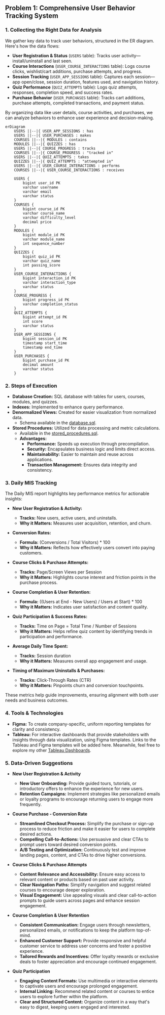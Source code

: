 ## Problem 1: Comprehensive User Behavior Tracking System

### 1. Collecting the Right Data for Analysis
We gather key data to track user behaviors, structured in the ER diagram. Here's how the data flows:

- **User Registration & Status** (`USERS` table): Tracks user activity—install/uninstall and last seen.
- **Course Interactions** (`USER_COURSE_INTERACTIONS` table): Logs course clicks, wishlist/cart additions, purchase attempts, and progress.
- **Session Tracking** (`USER_APP_SESSIONS` table): Captures each session—app open/close, session duration, features used, and navigation history.
- **Quiz Performance** (`QUIZ_ATTEMPTS` table): Logs quiz attempts, responses, completion speed, and success rates.
- **Purchase Behavior** (`USER_PURCHASES` table): Tracks cart additions, purchase attempts, completed transactions, and payment status.

By organizing data like user details, course activities, and purchases, we can analyze behaviors to enhance user experience and decision-making.

```mermaid
erDiagram
    USERS ||--|{ USER_APP_SESSIONS : has
    USERS ||--|{ USER_PURCHASES : makes
    COURSES ||--|{ MODULES : contains
    MODULES ||--|{ QUIZZES : has
    USERS ||--|{ COURSE_PROGRESS : tracks
    COURSES ||--|{ COURSE_PROGRESS : "tracked in"
    USERS ||--|{ QUIZ_ATTEMPTS : takes
    QUIZZES ||--|{ QUIZ_ATTEMPTS : "attempted in"
    USERS ||--|{ USER_COURSE_INTERACTIONS : performs
    COURSES ||--|{ USER_COURSE_INTERACTIONS : receives

    USERS {
        bigint user_id PK
        varchar username
        varchar email
        varchar status
    }
    COURSES {
        bigint course_id PK
        varchar course_name
        varchar difficulty_level
        decimal price
    }
    MODULES {
        bigint module_id PK
        varchar module_name
        int sequence_number
    }
    QUIZZES {
        bigint quiz_id PK
        varchar quiz_name
        int passing_score
    }
    USER_COURSE_INTERACTIONS {
        bigint interaction_id PK
        varchar interaction_type
        varchar status
    }
    COURSE_PROGRESS {
        bigint progress_id PK
        varchar completion_status
    }
    QUIZ_ATTEMPTS {
        bigint attempt_id PK
        int score
        varchar status
    }
    USER_APP_SESSIONS {
        bigint session_id PK
        timestamp start_time
        timestamp end_time
    }
    USER_PURCHASES {
        bigint purchase_id PK
        decimal amount
        varchar status
    }
```

### 2. Steps of Execution
- **Database Creation:** SQL database with tables for users, courses, modules, and quizzes.
- **Indexes:** Implemented to enhance query performance.
- **Denormalized Views:** Created for easier visualization from normalized data.
  - Schema available in the [database.sql](database/database.sql).
- **Stored Procedures:** Utilized for data processing and metric calculations.
  - Available in the [stored_procedures.sql](database/stored_procedures.sql).
  - **Advantages:**
    - **Performance:** Speeds up execution through precompilation.
    - **Security:** Encapsulates business logic and limits direct access.
    - **Maintainability:** Easier to maintain and reuse across applications.
    - **Transaction Management:** Ensures data integrity and consistency.

### 3. Daily MIS Tracking

The Daily MIS report highlights key performance metrics for actionable insights:
- **New User Registration & Activity:**  
   - **Tracks:** New users, active users, and uninstalls.  
   - **Why it Matters:** Measures user acquisition, retention, and churn.

- **Conversion Rates:**  
   - **Formula:** (Conversions / Total Visitors) * 100  
   - **Why it Matters:** Reflects how effectively users convert into paying customers.

- **Course Clicks & Purchase Attempts:**  
   - **Tracks:** Page/Screen Views per Session  
   - **Why it Matters:** Highlights course interest and friction points in the purchase process.

- **Course Completion & User Retention:**  
   - **Formula:** ((Users at End - New Users) / Users at Start) * 100  
   - **Why it Matters:** Indicates user satisfaction and content quality.

- **Quiz Participation & Success Rates:**  
   - **Tracks:** Time on Page = Total Time / Number of Sessions  
   - **Why it Matters:** Helps refine quiz content by identifying trends in participation and performance.

- **Average Daily Time Spent:**  
   - **Tracks:** Session duration  
   - **Why it Matters:** Measures overall app engagement and usage.

- **Timing of Maximum Uninstalls & Purchases:**  
   - **Tracks:** Click-Through Rates (CTR)  
   - **Why it Matters:** Pinpoints churn and conversion touchpoints.

These metrics help guide improvements, ensuring alignment with both user needs and business outcomes.

### 4. Tools & Technologies
- **Figma:** To create company-specific, uniform reporting templates for clarity and consistency.
- **Tableau:** For interactive dashboards that provide stakeholders with insights through data visualization, using Figma templates.
Links to the Tableau and Figma templates will be added here. Meanwhile, feel free to explore my other [Tableau Dashboards](https://public.tableau.com/views/MintClassicCompany/F_Warehouses?:language=en-US&:sid=&:redirect=auth&:display_count=n&:origin=viz_share_link).

### 5. Data-Driven Suggestions

- **New User Registration & Activity**  
   - **New User Onboarding:** Provide guided tours, tutorials, or introductory offers to enhance the experience for new users.  
   - **Retention Campaigns:** Implement strategies like personalized emails or loyalty programs to encourage returning users to engage more frequently.

- **Course Purchase - Conversion Rate**  
   - **Streamlined Checkout Process:** Simplify the purchase or sign-up process to reduce friction and make it easier for users to complete desired actions.  
   - **Compelling Call-to-Actions:** Use persuasive and clear CTAs to prompt users toward desired conversion points.  
   - **A/B Testing and Optimization:** Continuously test and improve landing pages, content, and CTAs to drive higher conversions.

- **Course Clicks & Purchase Attempts**  
   - **Content Relevance and Accessibility:** Ensure easy access to relevant content or products based on past user activity.  
   - **Clear Navigation Paths:** Simplify navigation and suggest related courses to encourage deeper exploration.  
   - **Visual Engagement:** Use appealing visuals and clear call-to-action prompts to guide users across pages and enhance session engagement.

- **Course Completion & User Retention**  
   - **Consistent Communication:** Engage users through newsletters, personalized emails, or notifications to keep the platform top-of-mind.  
   - **Enhanced Customer Support:** Provide responsive and helpful customer service to address user concerns and foster a positive experience.  
   - **Tailored Rewards and Incentives:** Offer loyalty rewards or exclusive deals to foster appreciation and encourage continued engagement.

- **Quiz Participation**  
   - **Engaging Content Formats:** Use multimedia or interactive elements to captivate users and encourage prolonged engagement.  
   - **Internal Linking:** Recommend related content or courses to entice users to explore further within the platform.  
   - **Clear and Structured Content:** Organize content in a way that's easy to digest, keeping users engaged and interested.

